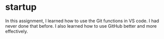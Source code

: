 # startup
In this assignment, I learned how to use the Git functions in VS code. I had never done that before. I also learned how to use GitHub better and more effectively.
